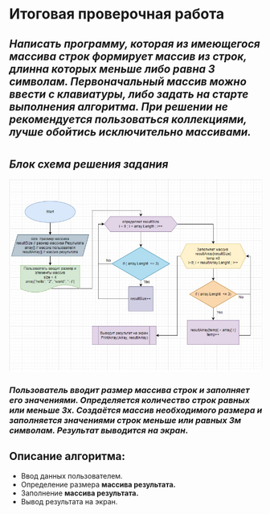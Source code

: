 # Итоговая проверочная работа

## _Написать программу, которая из имеющегося массива строк формирует массив из строк, длинна которых меньше либо равна 3 символам. Первоначальный массив можно ввести с клавиатуры, либо задать на старте выполнения алгоритма. При решении не рекомендуется пользоваться коллекциями, лучше обойтись исключительно массивами._

#
## *Блок схема решения задания*
![](Блоксхема.jpg)

### _Пользователь вводит **размер** массива строк и **заполняет его значениями**. Определяется количество **строк равных или меньше 3х**. Создаётся массив необходимого **размера** и заполняется значениями строк **меньше или равных 3м символам**. Результат выводится на экран_.

## Описание алгоритма:

* Ввод данных пользователем.
* Определение размера **массива результата.**
* Заполнение **массива результата.**
* Вывод результата на экран.
